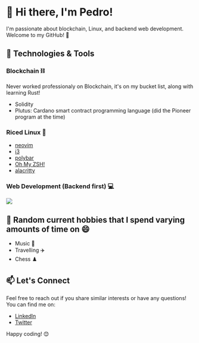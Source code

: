# 👋 Hi there, I'm Pedro!

I'm passionate about blockchain, Linux, and backend web development. Welcome to my GitHub! 🚀

## 🔧 Technologies & Tools

### Blockchain ⛓️
Never worked professionaly on Blockchain, it's on my bucket list, along with learning Rust!
- Solidity
- Plutus: Cardano smart contract programming language (did the Pioneer program at the time)

### Riced Linux 🐧
- [neovim](https://github.com/neovim/neovim)
- [i3](https://i3wm.org/)
- [polybar](https://github.com/polybar/polybar)
- [Oh My ZSH!](https://ohmyz.sh/)
- [alacritty](https://github.com/alacritty/alacritty)

### Web Development (Backend first) 💻
<p>
  <a href="https://skillicons.dev">
    <img src="https://skillicons.dev/icons?i=ruby,rails,elixir,python,haskell,tailwindcss" />
  </a>
</p>

## 🌱 Random current hobbies that I spend varying amounts of time on 😄

- Music 🥁
- Travelling ✈️
- Chess ♟️

## 📫 Let's Connect

Feel free to reach out if you share similar interests or have any questions! You can find me on:

- [LinkedIn](https://www.linkedin.com/in/pedro-costa-3b0637202)
- [Twitter](https://twitter.com/iampcosta)

Happy coding! 😊
